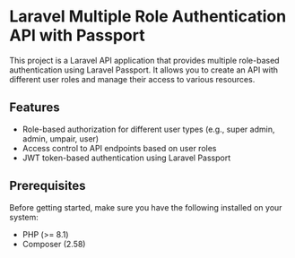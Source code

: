 # Laravel Multiple Role Authentication API with Passport

This project is a Laravel API application that provides multiple role-based authentication using Laravel Passport. It allows you to create an API with different user roles and manage their access to various resources.

## Features

- Role-based authorization for different user types (e.g., super admin, admin, umpair, user)
- Access control to API endpoints based on user roles
- JWT token-based authentication using Laravel Passport

## Prerequisites

Before getting started, make sure you have the following installed on your system:

- PHP (>= 8.1)
- Composer (2.58)

